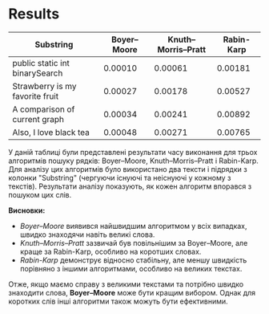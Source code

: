 # Results

|Substring                                | Boyer–Moore          | Knuth–Morris–Pratt   | Rabin-Karp           |
|---------------------------------------- | -------------------- | -------------------- | -------------------- |
|public static int binarySearch           |              0.00010 |              0.00061 |              0.00181 |
|Strawberry is my favorite fruit          |              0.00027 |              0.00178 |              0.00527 |
|A comparison of current graph            |              0.00034 |              0.00241 |              0.00892 |
|Also, I love black tea                   |              0.00048 |              0.00271 |              0.00765 |


У даній таблиці були представлені результати часу виконання для трьох алгоритмів пошуку рядків: Boyer–Moore, Knuth–Morris–Pratt і Rabin-Karp. Для аналізу цих алгоритмів було використано два тексти і підрядки з колонки "Substring" (чергуючи існуючі та неіснуючі у кожному з текстів). Результати аналізу показують, як кожен алгоритм впорався з пошуком цих слів.

**Висновки:**

- *Boyer–Moore* виявився найшвидшим алгоритмом у всіх випадках, швидко знаходячи навіть великі слова.
- *Knuth–Morris–Pratt* зазвичай був повільнішим за Boyer–Moore, але краще за Rabin-Karp, особливо на коротших словах.
- *Rabin-Karp* демонструє відносно стабільну, але меншу швидкість порівняно з іншими алгоритмами, особливо на великих текстах.

Отже, якщо маємо справу з великими текстами та потрібно швидко знаходити слова, **Boyer–Moore** може бути кращим вибором. Однак для коротких слів інші алгоритми також можуть бути ефективними.